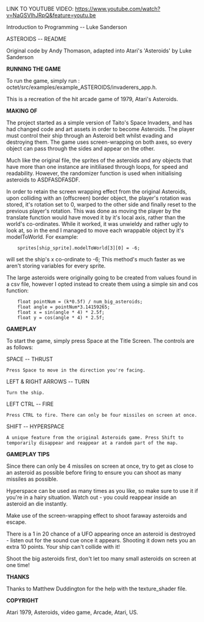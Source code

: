 LINK TO YOUTUBE VIDEO:
https://www.youtube.com/watch?v=NaGSVIhJRpQ&feature=youtu.be




Introduction to Programming -- Luke Sanderson

ASTEROIDS --	README
				


Original code by Andy Thomason, adapted into Atari's 'Asteroids' by Luke Sanderson

**RUNNING THE GAME**

To run the game, simply run :
octet/src/examples/example_ASTEROIDS/invaderers_app.h.

This is a recreation of the hit arcade game of 1979, Atari's Asteroids. 

**MAKING OF**

The project started as a simple version of Taito's Space Invaders, and has had changed code and art assets in order to become Asteroids. The player must control their ship through an Asteroid belt whilst evading and destroying them. The game uses screen-wrapping on both axes, so every object can pass through the sides and appear on the other. 

Much like the original file, the sprites of the asteroids and any objects that have more than one instance are initiliased through loops, for speed and readability. However, the randomizer function is used when initialising asteroids to ASDFASDFASDF.

In order to retain the screen wrapping effect from the original Asteroids, upon colliding with an (offscreen) border object, the player's rotation was stored, it's rotation set to 0, warped to the other side and finally reset to the previous player's rotation. This was done as moving the player by the translate function would have moved it by it's local axis, rather than the world's co-ordinates. While it worked, it was unwieldy and rather ugly to look at, so in the end I managed to move each wrappable object by it's modelToWorld. For example:

		sprites[ship_sprite].modelToWorld[3][0] = -6;

will set the ship's x co-ordinate to -6; This method's much faster as we aren't storing variables for every sprite.

The large asteroids were originally going to be created from values found in a csv file, however I opted instead to create them using a simple sin and cos function:

		float pointNum = (k*0.5f) / num_big_asteroids;
		float angle = pointNum*3.14159265;
		float x = sin(angle * 4) * 2.5f;
		float y = cos(angle * 4) * 2.5f;



**GAMEPLAY**

To start the game, simply press Space at the Title Screen.
The controls are as follows:

SPACE -- THRUST

	Press Space to move in the direction you're facing.

LEFT & RIGHT ARROWS -- TURN

	Turn the ship.

LEFT CTRL -- FIRE

	Press CTRL to fire. There can only be four missiles on screen at once.

SHIFT -- HYPERSPACE

	A unique feature from the original Asteroids game. Press Shift to temporarily disappear and reappear at a random part of the map.

**GAMEPLAY TIPS**

Since there can only be 4 missiles on screen at once, try to get as close to an asteroid as possible before firing to ensure you can shoot as many missiles as possible.	


Hyperspace can be used as many times as you like, so make sure to use it if you're in a hairy situation. Watch out - you could reappear inside an asteroid an die instantly.


Make use of the screen-wrapping effect to shoot faraway asteroids and escape.


There is a 1 in 20 chance of a UFO appearing once an asteroid is destroyed - listen out for the sound cue once it appears. Shooting it down nets you an extra 10 points. Your ship can't collide with it!

Shoot the big asteroids first, don't let too many small asteroids on screen at one time!

**THANKS**

Thanks to Matthew Duddington for the help with the texture_shader file.

**COPYRIGHT**

Atari 1979, Asteroids, video game, Arcade, Atari, US. 
